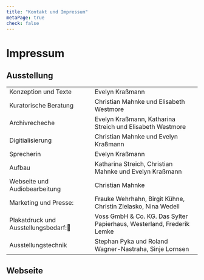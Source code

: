 ```yaml
---
title: "Kontakt und Impressum"
metaPage: true
check: false
---
```


# Impressum

## Ausstellung

|                                      |                                                                       |
|--------------------------------------|-----------------------------------------------------------------------|
| Konzeption und Texte                 | Evelyn Kraßmann                                                       |
| Kuratorische Beratung                | Christian Mahnke und Elisabeth Westmore                               |
| Archivrecheche                       | Evelyn Kraßmann, Katharina Streich und Elisabeth Westmore             |
| Digitialisierung                     | Christian Mahnke und Evelyn Kraßmann                                  |
| Sprecherin                           | Evelyn Kraßmann                                                       |
| Aufbau                               | Katharina Streich, Christian Mahnke und Evelyn Kraßmann               |
| Webseite und Audiobearbeitung        | Christian Mahnke                                                      |
| Marketing und Presse:                | Frauke Wehrhahn, Birgit Kühne, Christin Zielasko, Nina Wedell         |
| Plakatdruck und Ausstellungsbedarf: | Voss GmbH & Co. KG. Das Sylter Papierhaus, Westerland, Frederik Lemke |
| Ausstellungstechnik                  | Stephan Pyka und Roland Wagner-Nastraha, Sinje Lornsen                |

## Webseite
